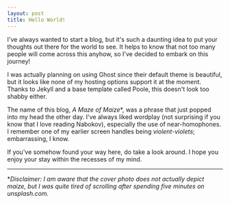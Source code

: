 ```yaml
---
layout: post
title: Hello World!
---
```


I've always wanted to start a blog, but it's such a daunting idea to put your thoughts out there for the world to see. It helps to know that not too many people will come across this anyhow, so I've decided to embark on this journey!

I was actually planning on using Ghost since their default theme is beautiful, but it looks like none of my hosting options support it at the moment. Thanks to Jekyll and a base template called Poole, this doesn't look too shabby either.

The name of this blog, <em>A Maze of Maize</em>*, was a phrase that just popped into my head the other day. I've always liked wordplay (not surprising if you know that I love reading Nabokov), especially the use of near-homophones. I remember one of my earlier screen handles being <em>violent-violets</em>; embarrassing, I know.

If you've somehow found your way here, do take a look around. 
I hope you enjoy your stay within the recesses of my mind.

-----

*<em>Disclaimer: I am aware that the cover photo does not actually depict maize, but I was quite tired of scrolling after spending five minutes on unsplash.com.</em>